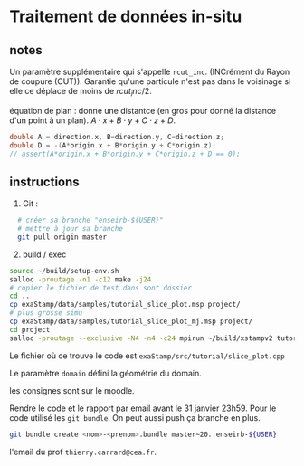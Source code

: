 # Traitement de données in-situ

## notes

Un paramètre supplémentaire qui s'appelle `rcut_inc`. (INCrément du Rayon de coupure (CUT)). Garantie qu'une particule n'est pas dans le voisinage si elle ce déplace de moins de $rcut_inc / 2$.

équation de plan : donne une distantce (en gros pour donné la distance d'un point à un plan). $A\cdot x+B\cdot y+C\cdot z+D$.

```c++
double A = direction.x, B=direction.y, C=direction.z;
double D = -(A*origin.x + B*origin.y + C*origin.z);
// assert(A*origin.x + B*origin.y + C*origin.z + D == 0);
```

## instructions

1. Git :

```bash
  # créer sa branche "enseirb-${USER}"
  # mettre à jour sa branche
  git pull origin master
```

2. build / exec

```bash
source ~/build/setup-env.sh
salloc -proutage -n1 -c12 make -j24
# copier le fichier de test dans sont dossier
cd ..
cp exaStamp/data/samples/tutorial_slice_plot.msp project/
# plus grosse simu
cp exaStamp/data/samples/tutorial_slice_plot_mj.msp project/
cd project
salloc -proutage --exclusive -N4 -n4 -c24 mpirun ~/build/xstampv2 tutorial_slice_plot.msp --profiling-vite trace.vite
```

Le fichier où ce trouve le code est `exaStamp/src/tutorial/slice_plot.cpp`

Le paramètre `domain` défini la géométrie du domain.

les consignes sont sur le moodle.

Rendre le code et le rapport par email avant le 31 janvier 23h59.
Pour le code utilisé les `git bundle`. On peut aussi push ça branche en plus.

```bash
git bundle create <nom>-<prenom>.bundle master~20..enseirb-${USER}
```

l'email du prof `thierry.carrard@cea.fr`.
